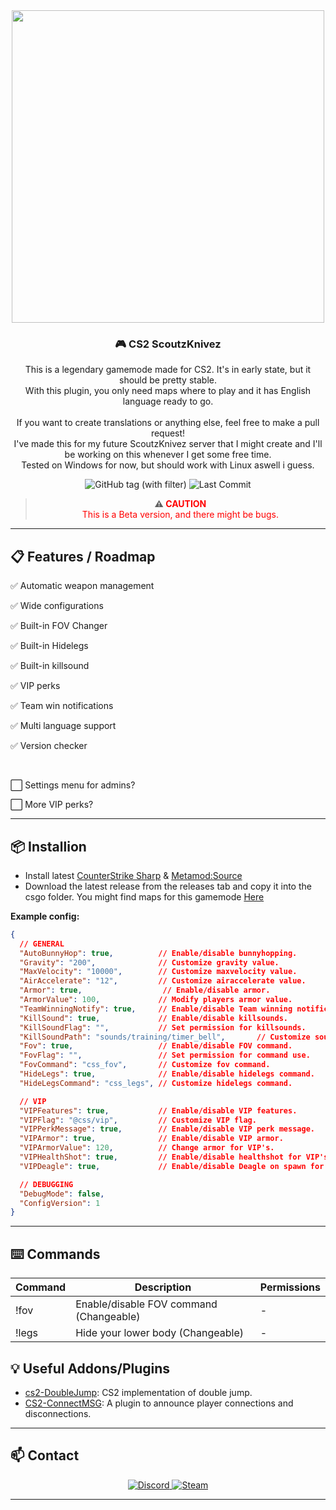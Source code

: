 <div align="center">
  <img src="https://i.ibb.co/VpkWD2C3/SCOUTZ-N-KNIVEZ-2.png" width="500"/>
  <h3>🎮 CS2 ScoutzKnivez</h3>
  <p>This is a legendary gamemode made for CS2. It's in early state, but it should be pretty stable.
  <br>With this plugin, you only need maps where to play and it has English language ready to go.
  <br>
  <br>If you want to create translations or anything else, feel free to make a pull request!
  <br>I've made this for my future ScoutzKnivez server that I might create and I'll be working on this whenever I get some free time.
  <br>Tested on Windows for now, but should work with Linux aswell i guess.</p>
</div>
<div align="center">
  <img src="https://img.shields.io/github/v/tag/asapverneri/CS2-ScoutzKnivez?style=for-the-badge&label=Version" alt="GitHub tag (with filter)" />
  <img src="https://img.shields.io/github/last-commit/asapverneri/CS2-ScoutzKnivez?style=for-the-badge" alt="Last Commit" />
  <blockquote>
    <strong>⚠️ <span style="color:red;">CAUTION</span></strong>  
    <br><span style="color:red;">This is a Beta version, and there might be bugs.</span>
  </blockquote>
</div>

---

## 📋 Features / Roadmap

<p>✅ Automatic weapon management</p>
<p>✅ Wide configurations</p>
<p>✅ Built-in FOV Changer</p>
<p>✅ Built-in Hidelegs</p>
<p>✅ Built-in killsound</p>
<p>✅ VIP perks</p>
<p>✅ Team win notifications</p>
<p>✅ Multi language support</p>
<p>✅ Version checker</p>
<br>
<p>⬜ Settings menu for admins?</p>
<p>⬜ More VIP perks?</p>

---

## 📦 Installion

- Install latest [CounterStrike Sharp](https://github.com/roflmuffin/CounterStrikeSharp) & [Metamod:Source](https://www.sourcemm.net/downloads.php/?branch=master)
- Download the latest release from the releases tab and copy it into the csgo folder.
You might find maps for this gamemode [Here](https://steamcommunity.com/workshop/browse/?appid=730&searchtext=scout&childpublishedfileid=0&browsesort=textsearch&section=)

**Example config:**
```json
{
  // GENERAL
  "AutoBunnyHop": true,          // Enable/disable bunnyhopping.
  "Gravity": "200",              // Customize gravity value.
  "MaxVelocity": "10000",        // Customize maxvelocity value.
  "AirAccelerate": "12",         // Customize airaccelerate value.
  "Armor": true,                  // Enable/disable armor.
  "ArmorValue": 100,             // Modify players armor value.
  "TeamWinningNotify": true,     // Enable/disable Team winning notifications.
  "KillSound": true,             // Enable/disable killsounds.
  "KillSoundFlag": "",           // Set permission for killsounds.
  "KillSoundPath": "sounds/training/timer_bell",       // Customize sound path.
  "Fov": true,                   // Enable/disable FOV command.
  "FovFlag": "",                 // Set permission for command use.
  "FovCommand": "css_fov",       // Customize fov command.
  "HideLegs": true,              // Enable/disable hidelegs command.
  "HideLegsCommand": "css_legs", // Customize hidelegs command.

  // VIP
  "VIPFeatures": true,           // Enable/disable VIP features.
  "VIPFlag": "@css/vip",         // Customize VIP flag.
  "VIPPerkMessage": true,        // Enable/disable VIP perk message.
  "VIPArmor": true,              // Enable/disable VIP armor.
  "VIPArmorValue": 120,          // Change armor for VIP's.
  "VIPHealthShot": true,         // Enable/disable healthshot for VIP's.
  "VIPDeagle": true,             // Enable/disable Deagle on spawn for VIP's.

  // DEBUGGING
  "DebugMode": false,
  "ConfigVersion": 1
}
```

---

## ⌨️ Commands
| Command         | Description                                                          | Permissions |
|-----------------|----------------------------------------------------------------------|-------------|
| !fov            | Enable/disable FOV command (Changeable)                              | -           |
| !legs           | Hide your lower body (Changeable)                                    | -           |


## 💡 Useful Addons/Plugins

- [cs2-DoubleJump](https://github.com/fidarit/cs2-DoubleJump): CS2 implementation of double jump.
- [CS2-ConnectMSG](https://github.com/asapverneri/CS2-ConnectMSG): A plugin to announce player connections and disconnections.

---

## 📫 Contact

<div align="center">
  <a href="https://discordapp.com/users/367644530121637888">
    <img src="https://img.shields.io/badge/Discord-7289DA?style=for-the-badge&logo=discord&logoColor=white" alt="Discord" />
  </a>
  <a href="https://steamcommunity.com/id/vvernerii/">
    <img src="https://img.shields.io/badge/Steam-000000?style=for-the-badge&logo=steam&logoColor=white" alt="Steam" />
  </a>
</div>

---
